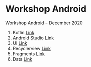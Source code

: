 # Workshop Android
Workshop Android - December 2020


1. Kotlin [Link](https://github.com/Android-Dev-Peru/workshop-december/tree/01-kotlin)
2. Android Studio [Link](https://github.com/Android-Dev-Peru/workshop-december/tree/02-androidstudio)
3. UI [Link](https://github.com/Android-Dev-Peru/workshop-december/tree/03-ui)
4. Recyclerview [Link](https://github.com/Android-Dev-Peru/workshop-december/tree/04-recyclerview)
5. Fragments [Link](https://github.com/Android-Dev-Peru/workshop-december/tree/05-fragments)
6. Data [Link](https://github.com/Android-Dev-Peru/workshop-december/tree/06-data)
